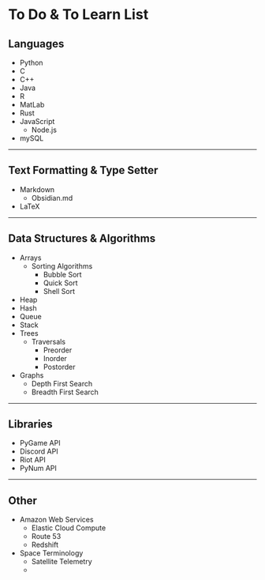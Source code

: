 # To Do & To Learn List

## Languages
- Python
- C
- C++
- Java
- R
- MatLab
- Rust
- JavaScript
  - Node.js
- mySQL

---

## Text Formatting & Type Setter
- Markdown
  - Obsidian.md
- LaTeX

---

## Data Structures & Algorithms
- Arrays
  - Sorting Algorithms
    - Bubble Sort
    - Quick Sort
    - Shell Sort
- Heap
- Hash
- Queue
- Stack
- Trees
  - Traversals
    - Preorder
    - Inorder
    - Postorder
- Graphs
  - Depth First Search
  - Breadth First Search

---

## Libraries
- PyGame API
- Discord API
- Riot API
- PyNum API

---

## Other
- Amazon Web Services
  - Elastic Cloud Compute
  - Route 53
  - Redshift
- Space Terminology
  - Satellite Telemetry
  - 